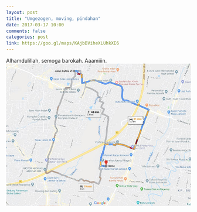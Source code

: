 ```yaml
---
layout: post
title: "Umgezogen, moving, pindahan"
date: 2017-03-17 10:00
comments: false
categories: post
link: https://goo.gl/maps/KAjbBViheXLUhkXE6
---
```


Alhamdulillah, semoga barokah. Aaamiiin.
![Pindahan](/img/greentown3.0.jpg)
